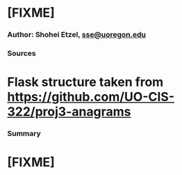 # [FIXME] #
### Author: Shohei Etzel, sse@uoregon.edu ###
### Sources ###

# Flask structure taken from https://github.com/UO-CIS-322/proj3-anagrams

### Summary ###
# [FIXME]
